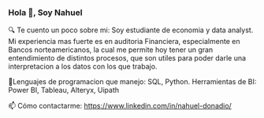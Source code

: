 ### Hola 👋, Soy Nahuel
🔍 Te cuento un poco sobre mi: Soy estudiante de economia y data analyst. Mi experiencia mas fuerte es en auditoria Financiera, especialmente en Bancos norteamericanos, la cual me permite hoy tener un gran entendimiento de distintos procesos, que son utiles para poder darle una interpretacion a los datos con los que trabajo.


🌱Lenguajes de programacion que manejo: SQL, Python.
Herramientas de BI: Power BI, Tableau, Alteryx, Uipath


📫 Cómo contactarme: https://www.linkedin.com/in/nahuel-donadio/

